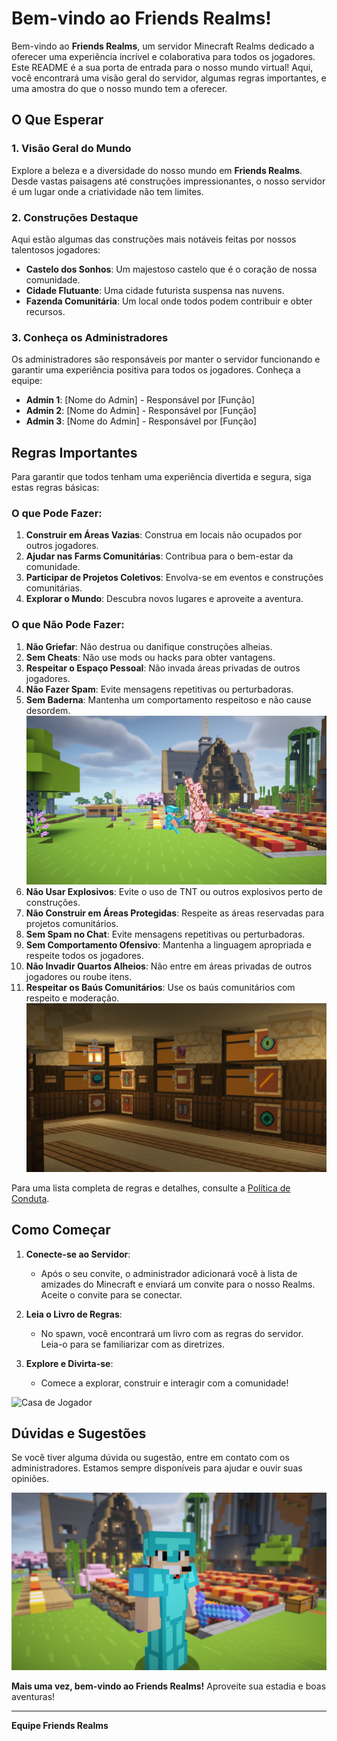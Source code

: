 # Bem-vindo ao Friends Realms!

Bem-vindo ao **Friends Realms**, um servidor Minecraft Realms dedicado a oferecer uma experiência incrível e colaborativa para todos os jogadores. Este README é a sua porta de entrada para o nosso mundo virtual! Aqui, você encontrará uma visão geral do servidor, algumas regras importantes, e uma amostra do que o nosso mundo tem a oferecer.

## O Que Esperar

### 1. **Visão Geral do Mundo**
Explore a beleza e a diversidade do nosso mundo em **Friends Realms**. Desde vastas paisagens até construções impressionantes, o nosso servidor é um lugar onde a criatividade não tem limites.

### 2. **Construções Destaque**
Aqui estão algumas das construções mais notáveis feitas por nossos talentosos jogadores:

- **Castelo dos Sonhos**: Um majestoso castelo que é o coração de nossa comunidade.
- **Cidade Flutuante**: Uma cidade futurista suspensa nas nuvens.
- **Fazenda Comunitária**: Um local onde todos podem contribuir e obter recursos.

### 3. **Conheça os Administradores**
Os administradores são responsáveis por manter o servidor funcionando e garantir uma experiência positiva para todos os jogadores. Conheça a equipe:

- **Admin 1**: [Nome do Admin] - Responsável por [Função]
- **Admin 2**: [Nome do Admin] - Responsável por [Função]
- **Admin 3**: [Nome do Admin] - Responsável por [Função]

## Regras Importantes

Para garantir que todos tenham uma experiência divertida e segura, siga estas regras básicas:

### O que **Pode** Fazer:
1. **Construir em Áreas Vazias**: Construa em locais não ocupados por outros jogadores.
2. **Ajudar nas Farms Comunitárias**: Contribua para o bem-estar da comunidade.
3. **Participar de Projetos Coletivos**: Envolva-se em eventos e construções comunitárias.
4. **Explorar o Mundo**: Descubra novos lugares e aproveite a aventura.

### O que **Não Pode** Fazer:
1. **Não Griefar**: Não destrua ou danifique construções alheias.
2. **Sem Cheats**: Não use mods ou hacks para obter vantagens.
3. **Respeitar o Espaço Pessoal**: Não invada áreas privadas de outros jogadores.
4. **Não Fazer Spam**: Evite mensagens repetitivas ou perturbadoras.
5. **Sem Baderna**: Mantenha um comportamento respeitoso e não cause desordem.
   ![Sem Baderna](assets/baderna.png)
6. **Não Usar Explosivos**: Evite o uso de TNT ou outros explosivos perto de construções.
7. **Não Construir em Áreas Protegidas**: Respeite as áreas reservadas para projetos comunitários.
8. **Sem Spam no Chat**: Evite mensagens repetitivas ou perturbadoras.
9. **Sem Comportamento Ofensivo**: Mantenha a linguagem apropriada e respeite todos os jogadores.
10. **Não Invadir Quartos Alheios**: Não entre em áreas privadas de outros jogadores ou roube itens.
11. **Respeitar os Baús Comunitários**: Use os baús comunitários com respeito e moderação.
    ![Baús Comunitários](assets/bau.png)

Para uma lista completa de regras e detalhes, consulte a [Política de Conduta](https://github.com/serya012/minecraft-realms/blob/main/REGRAS.md).

## Como Começar

1. **Conecte-se ao Servidor**: 
   - Após o seu convite, o administrador adicionará você à lista de amizades do Minecraft e enviará um convite para o nosso Realms. Aceite o convite para se conectar.

2. **Leia o Livro de Regras**: 
   - No spawn, você encontrará um livro com as regras do servidor. Leia-o para se familiarizar com as diretrizes.

3. **Explore e Divirta-se**: 
   - Comece a explorar, construir e interagir com a comunidade!

![Casa de Jogador](assets/casa.png)

## Dúvidas e Sugestões

Se você tiver alguma dúvida ou sugestão, entre em contato com os administradores. Estamos sempre disponíveis para ajudar e ouvir suas opiniões.

![Boas Aventuras](assets/final.png)

**Mais uma vez, bem-vindo ao Friends Realms!** Aproveite sua estadia e boas aventuras!

---
**Equipe Friends Realms**
